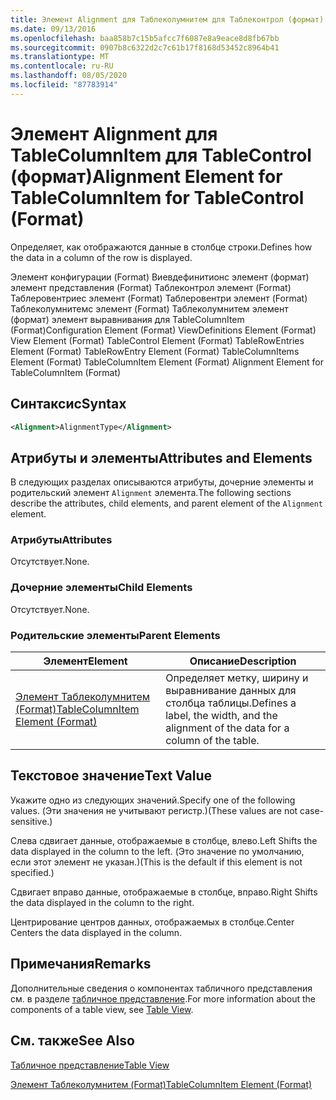 ```yaml
---
title: Элемент Alignment для Таблеколумнитем для Таблеконтрол (формат) | Документация Майкрософт
ms.date: 09/13/2016
ms.openlocfilehash: baa858b7c15b5afcc7f6087e8a9eace8d8fb67bb
ms.sourcegitcommit: 0907b8c6322d2c7c61b17f8168d53452c8964b41
ms.translationtype: MT
ms.contentlocale: ru-RU
ms.lasthandoff: 08/05/2020
ms.locfileid: "87783914"
---
```

# <a name="alignment-element-for-tablecolumnitem-for-tablecontrol-format"></a><span data-ttu-id="0f8c7-102">Элемент Alignment для TableColumnItem для TableControl (формат)</span><span class="sxs-lookup"><span data-stu-id="0f8c7-102">Alignment Element for TableColumnItem for TableControl (Format)</span></span>

<span data-ttu-id="0f8c7-103">Определяет, как отображаются данные в столбце строки.</span><span class="sxs-lookup"><span data-stu-id="0f8c7-103">Defines how the data in a column of the row is displayed.</span></span>

<span data-ttu-id="0f8c7-104">Элемент конфигурации (Format) Виевдефинитионс элемент (формат) элемент представления (Format) Таблеконтрол элемент (Format) Таблеровентриес элемент (Format) Таблеровентри элемент (Format) Таблеколумнитемс элемент (Format) Таблеколумнитем элемент (формат) элемент выравнивания для TableColumnItem (Format)</span><span class="sxs-lookup"><span data-stu-id="0f8c7-104">Configuration Element (Format) ViewDefinitions Element (Format) View Element (Format) TableControl Element (Format) TableRowEntries Element (Format) TableRowEntry Element (Format) TableColumnItems Element (Format) TableColumnItem Element (Format) Alignment Element for TableColumnItem (Format)</span></span>

## <a name="syntax"></a><span data-ttu-id="0f8c7-105">Синтаксис</span><span class="sxs-lookup"><span data-stu-id="0f8c7-105">Syntax</span></span>

```xml
<Alignment>AlignmentType</Alignment>
```

## <a name="attributes-and-elements"></a><span data-ttu-id="0f8c7-106">Атрибуты и элементы</span><span class="sxs-lookup"><span data-stu-id="0f8c7-106">Attributes and Elements</span></span>

<span data-ttu-id="0f8c7-107">В следующих разделах описываются атрибуты, дочерние элементы и родительский элемент `Alignment` элемента.</span><span class="sxs-lookup"><span data-stu-id="0f8c7-107">The following sections describe the attributes, child elements, and parent element of the `Alignment` element.</span></span>

### <a name="attributes"></a><span data-ttu-id="0f8c7-108">Атрибуты</span><span class="sxs-lookup"><span data-stu-id="0f8c7-108">Attributes</span></span>

<span data-ttu-id="0f8c7-109">Отсутствует.</span><span class="sxs-lookup"><span data-stu-id="0f8c7-109">None.</span></span>

### <a name="child-elements"></a><span data-ttu-id="0f8c7-110">Дочерние элементы</span><span class="sxs-lookup"><span data-stu-id="0f8c7-110">Child Elements</span></span>

<span data-ttu-id="0f8c7-111">Отсутствует.</span><span class="sxs-lookup"><span data-stu-id="0f8c7-111">None.</span></span>

### <a name="parent-elements"></a><span data-ttu-id="0f8c7-112">Родительские элементы</span><span class="sxs-lookup"><span data-stu-id="0f8c7-112">Parent Elements</span></span>

|<span data-ttu-id="0f8c7-113">Элемент</span><span class="sxs-lookup"><span data-stu-id="0f8c7-113">Element</span></span>|<span data-ttu-id="0f8c7-114">Описание</span><span class="sxs-lookup"><span data-stu-id="0f8c7-114">Description</span></span>|
|-------------|-----------------|
|[<span data-ttu-id="0f8c7-115">Элемент Таблеколумнитем (Format)</span><span class="sxs-lookup"><span data-stu-id="0f8c7-115">TableColumnItem Element (Format)</span></span>](./tablecolumnitem-element-for-tablecolumnitems-for-tablecontrol-format.md)|<span data-ttu-id="0f8c7-116">Определяет метку, ширину и выравнивание данных для столбца таблицы.</span><span class="sxs-lookup"><span data-stu-id="0f8c7-116">Defines a label, the width, and the alignment of the data for a column of the table.</span></span>|

## <a name="text-value"></a><span data-ttu-id="0f8c7-117">Текстовое значение</span><span class="sxs-lookup"><span data-stu-id="0f8c7-117">Text Value</span></span>

<span data-ttu-id="0f8c7-118">Укажите одно из следующих значений.</span><span class="sxs-lookup"><span data-stu-id="0f8c7-118">Specify one of the following values.</span></span> <span data-ttu-id="0f8c7-119">(Эти значения не учитывают регистр.)</span><span class="sxs-lookup"><span data-stu-id="0f8c7-119">(These values are not case-sensitive.)</span></span>

<span data-ttu-id="0f8c7-120">Слева сдвигает данные, отображаемые в столбце, влево.</span><span class="sxs-lookup"><span data-stu-id="0f8c7-120">Left Shifts the data displayed in the column to the left.</span></span> <span data-ttu-id="0f8c7-121">(Это значение по умолчанию, если этот элемент не указан.)</span><span class="sxs-lookup"><span data-stu-id="0f8c7-121">(This is the default if this element is not specified.)</span></span>

<span data-ttu-id="0f8c7-122">Сдвигает вправо данные, отображаемые в столбце, вправо.</span><span class="sxs-lookup"><span data-stu-id="0f8c7-122">Right Shifts the data displayed in the column to the right.</span></span>

<span data-ttu-id="0f8c7-123">Центрирование центров данных, отображаемых в столбце.</span><span class="sxs-lookup"><span data-stu-id="0f8c7-123">Center Centers the data displayed in the column.</span></span>

## <a name="remarks"></a><span data-ttu-id="0f8c7-124">Примечания</span><span class="sxs-lookup"><span data-stu-id="0f8c7-124">Remarks</span></span>

<span data-ttu-id="0f8c7-125">Дополнительные сведения о компонентах табличного представления см. в разделе [табличное представление](./creating-a-table-view.md).</span><span class="sxs-lookup"><span data-stu-id="0f8c7-125">For more information about the components of a table view, see [Table View](./creating-a-table-view.md).</span></span>

## <a name="see-also"></a><span data-ttu-id="0f8c7-126">См. также</span><span class="sxs-lookup"><span data-stu-id="0f8c7-126">See Also</span></span>

[<span data-ttu-id="0f8c7-127">Табличное представление</span><span class="sxs-lookup"><span data-stu-id="0f8c7-127">Table View</span></span>](./creating-a-table-view.md)

[<span data-ttu-id="0f8c7-128">Элемент Таблеколумнитем (Format)</span><span class="sxs-lookup"><span data-stu-id="0f8c7-128">TableColumnItem Element (Format)</span></span>](./tablecolumnitem-element-for-tablecolumnitems-for-tablecontrol-format.md)
